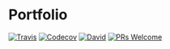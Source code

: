 # Portfolio

[![Travis](https://img.shields.io/travis/com/strattadb/portfolio/develop.svg?style=flat-square)](https://travis-ci.com/strattadb/portfolio)
[![Codecov](https://img.shields.io/codecov/c/github/strattadb/portfolio/develop.svg?style=flat-square)](https://codecov.io/gh/strattadb/portfolio)
[![David](https://img.shields.io/david/strattadb/portfolio.svg?style=flat-square)](https://david-dm.org/strattadb/portfolio)
[![PRs Welcome](https://img.shields.io/badge/PRs-welcome-brightgreen.svg?style=flat-square)](CONTRIBUTING.md)
